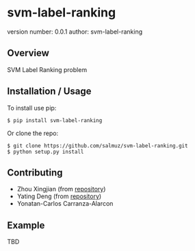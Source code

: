 svm-label-ranking
===============================

version number: 0.0.1
author: svm-label-ranking

Overview
--------

SVM Label Ranking problem 

Installation / Usage
--------------------

To install use pip:

    $ pip install svm-label-ranking


Or clone the repo:

    $ git clone https://github.com/salmuz/svm-label-ranking.git
    $ python setup.py install
    
Contributing
------------
* Zhou Xingjian (from [repository](https://github.com/Kkkassini/classifip/commit/8b5c54860c523ca229af91fac32657b6e8ebbe68))
* Yating Deng (from [repository](https://github.com/Kkkassini/classifip/commit/8b5c54860c523ca229af91fac32657b6e8ebbe68))
* Yonatan-Carlos Carranza-Alarcon

Example
-------

TBD